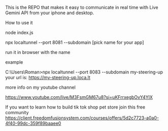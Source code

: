 This is the REPO that makes it easy to communicate in real time with Live Gemini API from your iphone and desktop.

How to use it 

node index.js

npx localtunnel --port 8081 --subdomain [pick name for your app]

run it in browser with the name 

example 

C:\Users\Roman>npx localtunnel --port 8083 --subdomain my-steering-up
your url is: https://my-steering-up.loca.lt

more info on my youtube channel 

https://www.youtube.com/live/M3FsmGM67u8?si=uKFrrxegbOvY4YlX

If you want to learn how to build tik tok shop pet store join this free community
https://client.freedomfusionsystem.com/courses/offers/5d2c7723-a0a0-4f40-99dc-359f89baaee0
